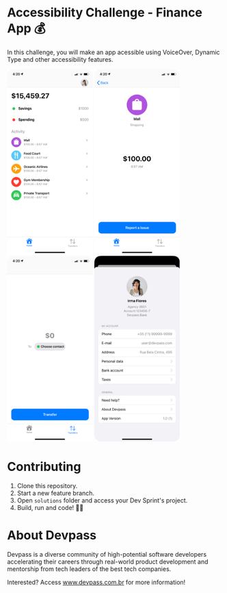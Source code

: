 
# Accessibility Challenge - Finance App 💰

In this challenge, you will make an app acessible using VoiceOver, Dynamic Type and other accessibility features.

<p float="left">
<img src="screenshots/screenshot-1.png" alt="drawing" width="200"/>
<img src="screenshots/screenshot-2.png" alt="drawing" width="200"/>
<img src="screenshots/screenshot-3.png" alt="drawing" width="200"/>
<img src="screenshots/screenshot-8.png" alt="drawing" width="200"/>
</p>

# Contributing

1. Clone this repository.
2. Start a new feature branch. 
3. Open `solutions` folder and access your Dev Sprint's project.
4. Build, run and code! 👩‍💻

# About Devpass

Devpass is a diverse community of high-potential software developers accelerating their careers through real-world product development and mentorship from tech leaders of the best tech companies.

Interested? Access www.devpass.com.br for more information!